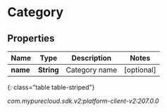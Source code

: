 # Category


## Properties

| Name | Type | Description | Notes |
| ------------ | ------------- | ------------- | ------------- |
| **name** | **String** | Category name |  [optional] |
{: class="table table-striped"}




_com.mypurecloud.sdk.v2:platform-client-v2:207.0.0_
